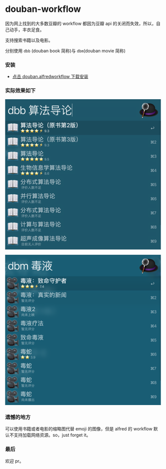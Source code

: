 # douban-workflow

因为网上找到的大多数豆瓣的 workflow 都因为豆瓣 api 的关闭而失效，所以，自己动手，丰衣足食。

支持搜索书籍以及电影。

分别使用 `dbb` (douban book 简称)与 `dbm`(douban movie 简称)

### 安装

* [点击 douban.alfredworkflow 下载安装](https://github.com/h3l/douban-workflow/raw/master/douban.alfredworkflow)

### 实际效果如下

![image-20181121210316610](./assert/image-20181121210316610.png)

![image-20181121210659883](./assert/image-20181121210659883.png)

### 遗憾的地方

可以使用书籍或者电影的缩略图代替 emoji 的图像，但是 alfred 的 workflow 默认不支持加载网络资源。so，just forget it。



### 最后

欢迎 pr。